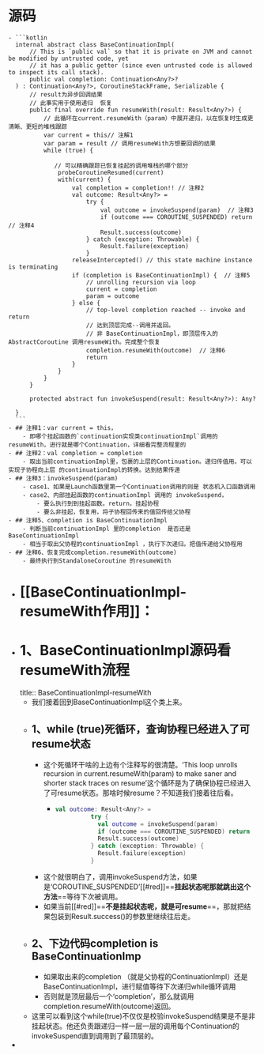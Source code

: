 # 源码
	- ```kotlin
	  internal abstract class BaseContinuationImpl(
	      // This is `public val` so that it is private on JVM and cannot be modified by untrusted code, yet
	      // it has a public getter (since even untrusted code is allowed to inspect its call stack).
	      public val completion: Continuation<Any?>?
	  ) : Continuation<Any?>, CoroutineStackFrame, Serializable {
	      // result为异步回调结果
	      // 此事实用于使用递归  恢复
	      public final override fun resumeWith(result: Result<Any?>) {
	          // 此循环在current.resumeWith（param）中展开递归，以在恢复时生成更清晰、更短的堆栈跟踪
	          var current = this// 注解1 
	          var param = result // 调用resumeWith方想要回调的结果
	          while (true) {
	           
	             // 可以精确跟踪已恢复挂起的调用堆栈的哪个部分
	              probeCoroutineResumed(current)
	              with(current) {
	                  val completion = completion!! // 注释2 
	                  val outcome: Result<Any?> =
	                      try {
	                          val outcome = invokeSuspend(param)  // 注释3 
	                          if (outcome === COROUTINE_SUSPENDED) return  // 注释4 
	                          Result.success(outcome)
	                      } catch (exception: Throwable) {
	                          Result.failure(exception)
	                      }
	                  releaseIntercepted() // this state machine instance is terminating
	                  if (completion is BaseContinuationImpl) {  // 注释5 
	                      // unrolling recursion via loop
	                      current = completion
	                      param = outcome
	                  } else {
	                      // top-level completion reached -- invoke and return
	                      // 达到顶层完成--调用并返回。
	                      // 非 BaseContinuationImpl，即顶层传入的AbstractCoroutine 调用resumeWith。完成整个恢复
	                      completion.resumeWith(outcome)  // 注释6 
	                      return
	                  }
	              }
	          }
	      }
	  
	      protected abstract fun invokeSuspend(result: Result<Any?>): Any?
	  
	  }
	  ```
	- ## 注释1：var current = this，
		- 即哪个挂起函数的`continuation实现类continuationImpl`调用的resumeWith，进行就是哪个Continuation，详细看完整流程里的
	- ## 注释2：val completion = completion
		- 取出当前continuationImpl里，包裹的上层的Continuation。递归传值用。可以实现子协程向上层 的continuationImpl的转换。达到结果传递
	- ## 注释3：invokeSuspend(param)
		- case1、如果是Launch函数里第一个Continuation调用的则是 状态机入口函数调用
		- case2、内部挂起函数的continuationImpl 调用的 invokeSuspend，
			- 要么执行到到挂起函数。return，挂起协程
			- 要么非挂起，恢复用，将子协程回传来的值回传给父协程
	- ## 注释5、completion is BaseContinuationImpl
		- 判断当前continuationImpl 里的completion  是否还是BaseContinuationImpl
		- 相当于取出父协程的continuationImpl ，执行下次递归。把值传递给父协程用
	- ## 注释6、恢复完成completion.resumeWith(outcome)
		- 最终执行到StandaloneCoroutine 的resumeWith
- # [[BaseContinuationImpl-resumeWith作用]]：
- # 1、BaseContinuationImpl源码看resumeWith流程
  title:: BaseContinuationImpl-resumeWith
	- 我们接着回到BaseContinuationImpl这个类上来。
	- ## 1、while (true)死循环，查询协程已经进入了可resume状态
		- 这个死循环干啥的上边有个注释写的很清楚。‘This loop unrolls recursion in current.resumeWith(param) to make saner and shorter stack traces on resume’这个循环是为了确保协程已经进入了可resume状态。那啥时候resume？不知道我们接着往后看。
			- ```kotlin
			  val outcome: Result<Any?> =
			            try {
			              val outcome = invokeSuspend(param)
			              if (outcome === COROUTINE_SUSPENDED) return
			              Result.success(outcome)
			            } catch (exception: Throwable) {
			              Result.failure(exception)
			            }
			  ```
		- 这个就很明白了，调用invokeSuspend方法，如果是‘COROUTINE_SUSPENDED’[[#red]]==**挂起状态呢那就跳出这个方法**==等待下次被调用。
		- 如果当前[[#red]]==**不是挂起状态呢，就是可resume**==，那就把结果包装到Result.success()的参数里继续往后走。
	- ## 2、下边代码completion is BaseContinuationImp
		- 如果取出来的completion  （就是父协程的ContinuationImpl）还是BaseContinuationImpl，进行赋值等待下次递归while循环调用
		- 否则就是顶层最后一个‘completion’，那么就调用completion.resumeWith(outcome)返回。
	- 这里可以看到这个while(true)不仅仅是校验invokeSuspend结果是不是非挂起状态。他还负责跟递归一样一层一层的调用每个Continuation的invokeSuspend直到调用到了最顶层的。
-